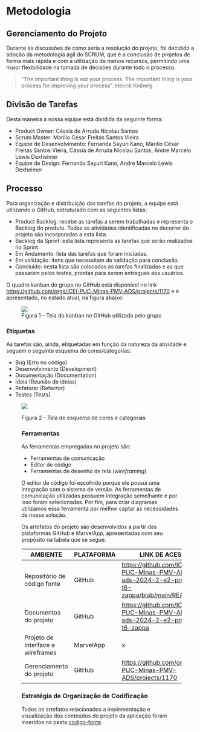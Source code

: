 
# Metodologia

## Gerenciamento do Projeto

Durante as discussões de como seria a resolução do projeto, foi decidido a adoção da metodologia ágil do SCRUM, que é a conclusão de projetos de forma mais rápida e com a utilização de menos recursos, permitindo uma maior flexibilidade na tomada de decisões durante todo o processo. 

> "The important thing is not your process. The important thing is your process for improving your process". Henrik Kniberg

## Divisão de Tarefas 

Desta maneira a nossa equipe está dividida da seguinte forma:

<ul>
  <li>Product Owner: Cássia de Arruda Nicolau Santos </li>
  <li>Scrum Master: Marilio César Freitas Santos Vieira </li>
  <li>Equipe de Desenvolvimento: Fernanda Sayuri Kano, Marilio César Freitas Santos Vieira, Cássia de Arruda Nicolau Santos, Andre Marcelo Lewis Dexheimer</li>
  <li>Equipe de Design: Fernanda Sayuri Kano, Andre Marcelo Lewis Dexheimer</li>
</ul>

## Processo

Para organização e distribuição das tarefas do projeto, a equipe está utilizando o GitHub, estruturado com as seguintes listas: 

<ul>
  <li>Product Backlog: recebe as tarefas a serem trabalhadas e representa o Backlog do produto. Todas as atividades identificadas no decorrer do projeto são incorporadas a esta lista.</li>
  <li>Backlog da Sprint: esta lista representa as tarefas que serão realizados no Sprint.</li>
  <li>Em Andamento: lista das tarefas que foram iniciadas.</li>
  <li>Em validação: itens que necessitam de validação para conclusão.</li> 
  <li>Concluido: nesta lista são colocadas as tarefas finalizadas e as que passaram pelos testes, prontas para serem entregues aos usuários.</li>
 </ul>

O quadro kanban do grupo no GitHub está disponível no link https://github.com/orgs/ICEI-PUC-Minas-PMV-ADS/projects/1170 e é apresentado, no estado atual, na figura abaixo:

<figure> 
  <img src="https://github.com/user-attachments/assets/f655425a-6ebb-4641-b908-4200f977f6fd">
    <figcaption>Figura 1 - Tela do kanban no GitHub utilizada pelo grupo</figcaption>
</figure> 

  
<h3>Etiquetas</h3>
<p>As tarefas são, ainda, etiquetadas em função da natureza da atividade e seguem o seguinte esquema de cores/categorias:</p>

<ul>
  <li>Bug (Erro no código)</li>
  <li>Desenvolvimento (Development)</li>
  <li>Documentação (Documentation)</li>
  <li>Ideia (Reunião de ideias)</li>
  <li>Refatorar (Refactor)</li>
  <li>Testes (Tests)</li>
</ul>

<figure> 
  <img src="https://github.com/user-attachments/assets/3d5c6c74-2a8b-4c4f-b46d-c12a6d5518e1"
</figure>

  Figura 2 - Tela do esquema de cores e categorias

### Ferramentas

As ferramentas empregadas no projeto são:

- Ferramentas de comunicação
- Editor de código
- Ferramentas de desenho de tela (_wireframing_)


O editor de código foi escolhido porque ele possui uma integração com o sistema de versão. As ferramentas de comunicação utilizadas possuem integração semelhante e por isso foram selecionadas. Por fim, para criar diagramas utilizamos essa ferramenta por melhor captar as necessidades da nossa solução.

<p>Os artefatos do projeto são desenvolvidos a partir das plataformas GitHub e MarvelApp, apresentadas com seu propósito na tabela que se segue.<p/>

| AMBIENTE | PLATAFORMA |LINK DE ACESSO                 |
|--------------------|--------------------------------------------------------------------------------|----------------------------------------|
|Repositório de código fonte | GitHub | https://github.com/ICEI-PUC-Minas-PMV-ADS/pmv-ads-2024-2-e2-proj-int-t6-zappa/blob/main/README.md  |
|Documentos do projeto  | GitHub | https://github.com/ICEI-PUC-Minas-PMV-ADS/pmv-ads-2024-2-e2-proj-int-t6-zappa  |
|Projeto de interface e wireframes | MarvelApp | x |
|Gerenciamento do projeto  | GitHub | https://github.com/orgs/ICEI-PUC-Minas-PMV-ADS/projects/1170 |

### Estratégia de Organização de Codificação 

Todos os artefatos relacionados a implementação e visualização dos conteúdos do projeto da aplicação foram inseridos na pasta [codigo-fonte](https://github.com/ICEI-PUC-Minas-PMV-ADS/pmv-ads-2024-2-e2-proj-int-t6-zappa/tree/main/src). 
